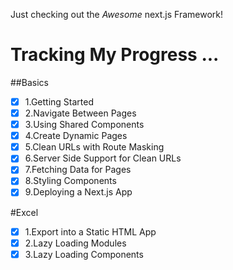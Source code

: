 Just checking out the *Awesome* next.js Framework! 

# Tracking My Progress ...

##Basics

* [X] 1.Getting Started
* [X] 2.Navigate Between Pages
* [X] 3.Using Shared Components
* [X] 4.Create Dynamic Pages
* [X] 5.Clean URLs with Route Masking
* [X] 6.Server Side Support for Clean URLs
* [X] 7.Fetching Data for Pages
* [X] 8.Styling Components
* [X] 9.Deploying a Next.js App

#Excel

* [X] 1.Export into a Static HTML App
* [X] 2.Lazy Loading Modules
* [X] 3.Lazy Loading Components